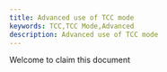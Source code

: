 ```yaml
---
title: Advanced use of TCC mode
keywords: TCC,TCC Mode,Advanced
description: Advanced use of TCC mode
---
```


Welcome to claim this document
